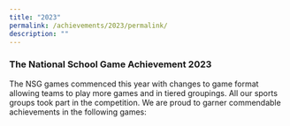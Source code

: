 ```yaml
---
title: "2023"
permalink: /achievements/2023/permalink/
description: ""
---
```

### The National School Game Achievement 2023
The NSG games commenced this year with changes to game format allowing teams to play more games and in tiered groupings.  All our sports groups took part in the competition.  We are proud to garner commendable achievements in the following games: